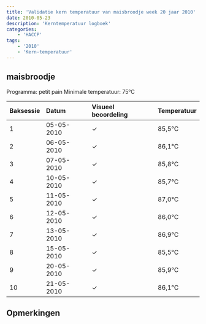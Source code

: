 ```yaml
---
title: 'Validatie kern temperatuur van maisbroodje week 20 jaar 2010'
date: 2010-05-23
description: 'Kerntemperatuur logboek'
categories:
    - 'HACCP'
tags:
    - '2010'
    - 'Kern-temperatuur'
---
```


## maisbroodje

Programma: petit pain
Minimale temperatuur: 75°C

| Baksessie | Datum | Visueel beoordeling | Temperatuur |
|:---|:---|:---|:---|
| 1 | 05-05-2010 | &check; | 85,5°C |
| 2 | 06-05-2010 | &check; | 86,1°C |
| 3 | 07-05-2010 | &check; | 85,8°C |
| 4 | 10-05-2010 | &check; | 85,7°C |
| 5 | 11-05-2010 | &check; | 87,0°C |
| 6 | 12-05-2010 | &check; | 86,0°C |
| 7 | 13-05-2010 | &check; | 86,9°C |
| 8 | 15-05-2010 | &check; | 85,5°C |
| 9 | 20-05-2010 | &check; | 85,9°C |
| 10 | 21-05-2010 | &check; | 86,1°C |

## Opmerkingen


